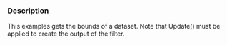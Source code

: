 ### Description

This examples gets the bounds of a dataset. Note that Update() must be applied to create the output of the filter.
